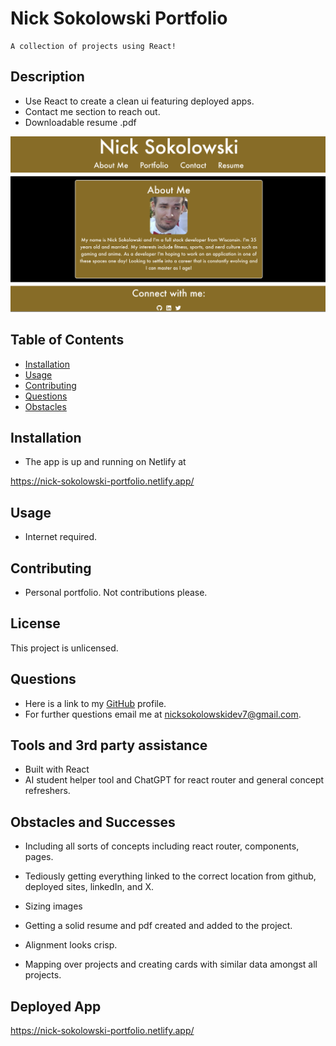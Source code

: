 # Nick Sokolowski Portfolio
    A collection of projects using React!

## Description
  *  Use React to create a clean ui featuring deployed apps.
  *  Contact me section to reach out.
  *  Downloadable resume .pdf

![Nicks-Portfolio](./src/assets/portfolio-screenshot.png)
  
  ## Table of Contents
  * [Installation](#installation)
  * [Usage](#usage)
  * [Contributing](#contribution)
  * [Questions](#questions)
  * [Obstacles](#obstacles-and-successes)
  
  ## Installation


  * The app is up and running on Netlify at 

  https://nick-sokolowski-portfolio.netlify.app/
  
  
  ## Usage
  * Internet required. 

  ## Contributing
  * Personal portfolio. Not contributions please. 

  ## License
   

This project is unlicensed. 

  
  ## Questions
  * Here is a link to my [GitHub](https://github.com/soko77788) profile.
  * For further questions email me at nicksokolowskidev7@gmail.com.

  ## Tools and 3rd party assistance
  * Built with React 
  * AI student helper tool and ChatGPT for react router and general concept refreshers. 

  ## Obstacles and Successes
  * Including all sorts of concepts including react router, components, pages.
  * Tediously getting everything linked to the correct location from github, deployed sites, linkedIn, and X.
  * Sizing images

  * Getting a solid resume and pdf created and added to the project.
  * Alignment looks crisp. 
  * Mapping over projects and creating cards with similar data amongst all projects.

  ## Deployed App

https://nick-sokolowski-portfolio.netlify.app/
  
